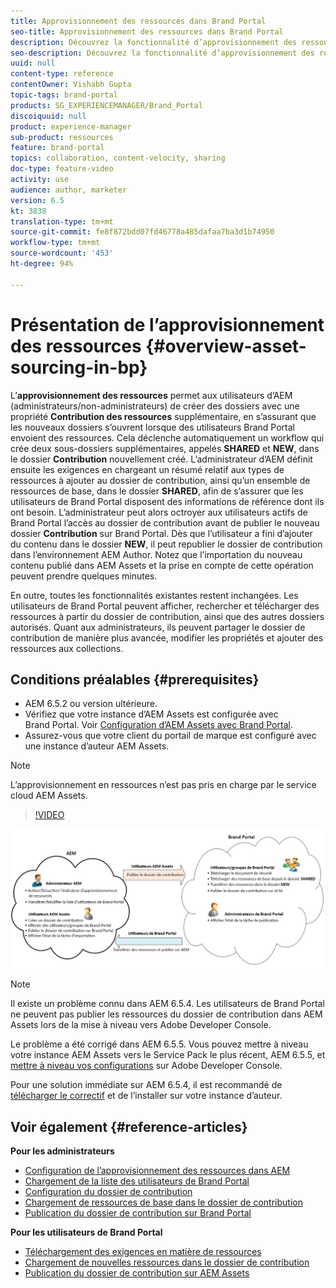 ```yaml
---
title: Approvisionnement des ressources dans Brand Portal
seo-title: Approvisionnement des ressources dans Brand Portal
description: Découvrez la fonctionnalité d’approvisionnement des ressources disponible dans Adobe Experience Manager Assets Brand Portal.
seo-description: Découvrez la fonctionnalité d’approvisionnement des ressources disponible dans Adobe Experience Manager Assets Brand Portal.
uuid: null
content-type: reference
contentOwner: Vishabh Gupta
topic-tags: brand-portal
products: SG_EXPERIENCEMANAGER/Brand_Portal
discoiquuid: null
product: experience-manager
sub-product: ressources
feature: brand-portal
topics: collaboration, content-velocity, sharing
doc-type: feature-video
activity: use
audience: author, marketer
version: 6.5
kt: 3838
translation-type: tm+mt
source-git-commit: fe8f872bdd07fd46778a485dafaa7ba3d1b74950
workflow-type: tm+mt
source-wordcount: '453'
ht-degree: 94%

---
```



# Présentation de l’approvisionnement des ressources {#overview-asset-sourcing-in-bp}

L’**approvisionnement des ressources** permet aux utilisateurs d’AEM (administrateurs/non-administrateurs) de créer des dossiers avec une propriété **Contribution des ressources** supplémentaire, en s’assurant que les nouveaux dossiers s’ouvrent lorsque des utilisateurs Brand Portal envoient des ressources. Cela déclenche automatiquement un workflow qui crée deux sous-dossiers supplémentaires, appelés **SHARED** et **NEW**, dans le dossier **Contribution** nouvellement créé. L’administrateur d’AEM définit ensuite les exigences en chargeant un résumé relatif aux types de ressources à ajouter au dossier de contribution, ainsi qu’un ensemble de ressources de base, dans le dossier **SHARED**, afin de s’assurer que les utilisateurs de Brand Portal disposent des informations de référence dont ils ont besoin. L’administrateur peut alors octroyer aux utilisateurs actifs de Brand Portal l’accès au dossier de contribution avant de publier le nouveau dossier **Contribution** sur Brand Portal. Dès que l’utilisateur a fini d’ajouter du contenu dans le dossier **NEW**, il peut republier le dossier de contribution dans l’environnement AEM Author. Notez que l’importation du nouveau contenu publié dans AEM Assets et la prise en compte de cette opération peuvent prendre quelques minutes.

En outre, toutes les fonctionnalités existantes restent inchangées. Les utilisateurs de Brand Portal peuvent afficher, rechercher et télécharger des ressources à partir du dossier de contribution, ainsi que des autres dossiers autorisés. Quant aux administrateurs, ils peuvent partager le dossier de contribution de manière plus avancée, modifier les propriétés et ajouter des ressources aux collections.

## Conditions préalables {#prerequisites}

* AEM 6.5.2 ou version ultérieure.
* Vérifiez que votre instance d’AEM Assets est configurée avec Brand Portal. Voir [Configuration d’AEM Assets avec Brand Portal](../using/configure-aem-assets-with-brand-portal.md).
* Assurez-vous que votre client du portail de marque est configuré avec une instance d’auteur AEM Assets.

>[!NOTE]
>
>L’approvisionnement en ressources n’est pas pris en charge par le service cloud AEM Assets.


>[!VIDEO](https://video.tv.adobe.com/v/29365/?quality=12)

![Approvisionnement des ressources dans Brand Portal](assets/asset-sourcing.png)


>[!NOTE]
>
>Il existe un problème connu dans AEM 6.5.4. Les utilisateurs de Brand Portal ne peuvent pas publier les ressources du dossier de contribution dans AEM Assets lors de la mise à niveau vers Adobe Developer Console.
>
>Le problème a été corrigé dans AEM 6.5.5. Vous pouvez mettre à niveau votre instance AEM Assets vers le Service Pack le plus récent, AEM 6.5.5, et [mettre à niveau vos configurations](https://docs.adobe.com/content/help/fr-FR/experience-manager-65/assets/brandportal/configure-aem-assets-with-brand-portal.html#upgrade-integration-65) sur Adobe Developer Console.
>
>Pour une solution immédiate sur AEM 6.5.4, il est recommandé de [télécharger le correctif](https://www.adobeaemcloud.com/content/marketplace/marketplaceProxy.html?packagePath=/content/companies/public/adobe/packages/cq650/hotfix/cq-6.5.0-hotfix-33041) et de l’installer sur votre instance d’auteur.


## Voir également {#reference-articles}

**Pour les administrateurs**

* [Configuration de l’approvisionnement des ressources dans AEM](brand-portal-configure-asset-sourcing.md)
* [Chargement de la liste des utilisateurs de Brand Portal](brand-portal-configure-asset-sourcing.md)
* [Configuration du dossier de contribution](brand-portal-contribution-folder.md)
* [Chargement de ressources de base dans le dossier de contribution](brand-portal-upload-baseline-assets.md)
* [Publication du dossier de contribution sur Brand Portal](brand-portal-publish-contribution-folder-to-brand-portal.md)

**Pour les utilisateurs de Brand Portal**

* [Téléchargement des exigences en matière de ressources](brand-portal-download-asset-requirements.md)
* [Chargement de nouvelles ressources dans le dossier de contribution](brand-portal-upload-assets-to-contribution-folder.md)
* [Publication du dossier de contribution sur AEM Assets](brand-portal-publish-contribution-folder-to-aem-assets.md)
